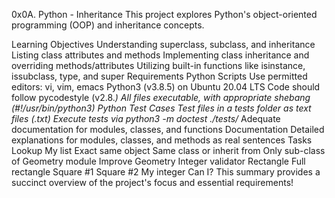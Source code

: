 0x0A. Python - Inheritance
This project explores Python's object-oriented programming (OOP) and inheritance concepts.

Learning Objectives
Understanding superclass, subclass, and inheritance
Listing class attributes and methods
Implementing class inheritance and overriding methods/attributes
Utilizing built-in functions like isinstance, issubclass, type, and super
Requirements
Python Scripts
Use permitted editors: vi, vim, emacs
Python3 (v3.8.5) on Ubuntu 20.04 LTS
Code should follow pycodestyle (v2.8.*)
All files executable, with appropriate shebang (#!/usr/bin/python3)
Python Test Cases
Test files in a tests folder as text files (.txt)
Execute tests via python3 -m doctest ./tests/*
Adequate documentation for modules, classes, and functions
Documentation
Detailed explanations for modules, classes, and methods as real sentences
Tasks
Lookup
My list
Exact same object
Same class or inherit from
Only sub-class of
Geometry module
Improve Geometry
Integer validator
Rectangle
Full rectangle
Square #1
Square #2
My integer
Can I?
This summary provides a succinct overview of the project's focus and essential requirements!

